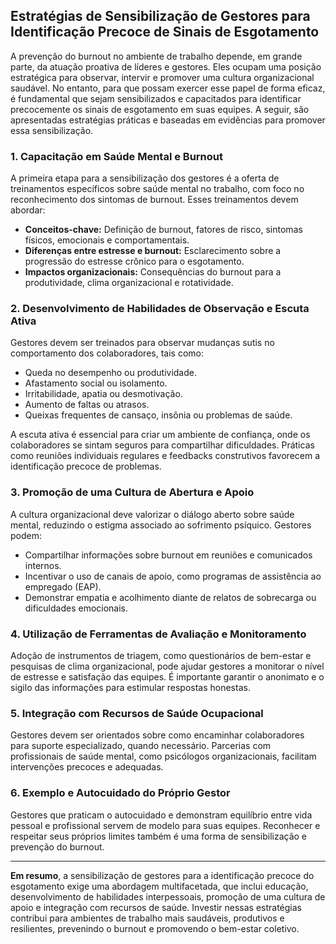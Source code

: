 
## Estratégias de Sensibilização de Gestores para Identificação Precoce de Sinais de Esgotamento

A prevenção do burnout no ambiente de trabalho depende, em grande parte, da atuação proativa de líderes e gestores. Eles ocupam uma posição estratégica para observar, intervir e promover uma cultura organizacional saudável. No entanto, para que possam exercer esse papel de forma eficaz, é fundamental que sejam sensibilizados e capacitados para identificar precocemente os sinais de esgotamento em suas equipes. A seguir, são apresentadas estratégias práticas e baseadas em evidências para promover essa sensibilização.

### 1. **Capacitação em Saúde Mental e Burnout**

A primeira etapa para a sensibilização dos gestores é a oferta de treinamentos específicos sobre saúde mental no trabalho, com foco no reconhecimento dos sintomas de burnout. Esses treinamentos devem abordar:

- **Conceitos-chave:** Definição de burnout, fatores de risco, sintomas físicos, emocionais e comportamentais.
- **Diferenças entre estresse e burnout:** Esclarecimento sobre a progressão do estresse crônico para o esgotamento.
- **Impactos organizacionais:** Consequências do burnout para a produtividade, clima organizacional e rotatividade.

### 2. **Desenvolvimento de Habilidades de Observação e Escuta Ativa**

Gestores devem ser treinados para observar mudanças sutis no comportamento dos colaboradores, tais como:

- Queda no desempenho ou produtividade.
- Afastamento social ou isolamento.
- Irritabilidade, apatia ou desmotivação.
- Aumento de faltas ou atrasos.
- Queixas frequentes de cansaço, insônia ou problemas de saúde.

A escuta ativa é essencial para criar um ambiente de confiança, onde os colaboradores se sintam seguros para compartilhar dificuldades. Práticas como reuniões individuais regulares e feedbacks construtivos favorecem a identificação precoce de problemas.

### 3. **Promoção de uma Cultura de Abertura e Apoio**

A cultura organizacional deve valorizar o diálogo aberto sobre saúde mental, reduzindo o estigma associado ao sofrimento psíquico. Gestores podem:

- Compartilhar informações sobre burnout em reuniões e comunicados internos.
- Incentivar o uso de canais de apoio, como programas de assistência ao empregado (EAP).
- Demonstrar empatia e acolhimento diante de relatos de sobrecarga ou dificuldades emocionais.

### 4. **Utilização de Ferramentas de Avaliação e Monitoramento**

Adoção de instrumentos de triagem, como questionários de bem-estar e pesquisas de clima organizacional, pode ajudar gestores a monitorar o nível de estresse e satisfação das equipes. É importante garantir o anonimato e o sigilo das informações para estimular respostas honestas.

### 5. **Integração com Recursos de Saúde Ocupacional**

Gestores devem ser orientados sobre como encaminhar colaboradores para suporte especializado, quando necessário. Parcerias com profissionais de saúde mental, como psicólogos organizacionais, facilitam intervenções precoces e adequadas.

### 6. **Exemplo e Autocuidado do Próprio Gestor**

Gestores que praticam o autocuidado e demonstram equilíbrio entre vida pessoal e profissional servem de modelo para suas equipes. Reconhecer e respeitar seus próprios limites também é uma forma de sensibilização e prevenção do burnout.

---

**Em resumo**, a sensibilização de gestores para a identificação precoce do esgotamento exige uma abordagem multifacetada, que inclui educação, desenvolvimento de habilidades interpessoais, promoção de uma cultura de apoio e integração com recursos de saúde. Investir nessas estratégias contribui para ambientes de trabalho mais saudáveis, produtivos e resilientes, prevenindo o burnout e promovendo o bem-estar coletivo.
```
